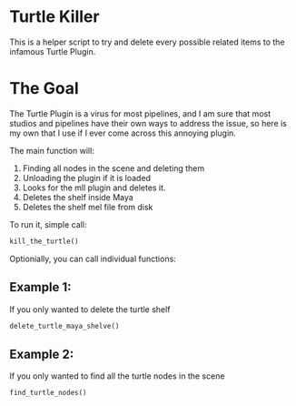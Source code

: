 # Turtle Killer

This is a helper script to try and delete every possible related items to the infamous Turtle Plugin.

# The Goal
The Turtle Plugin is a virus for most pipelines, and I am sure that most studios and pipelines have their own ways to address the issue, so here is my own that I use if I ever come across this annoying plugin.

The main function will:
1. Finding all nodes in the scene and deleting them
2. Unloading the plugin if it is loaded
3. Looks for the mll plugin and deletes it.
4. Deletes the shelf inside Maya
5. Deletes the shelf mel file from disk

To run it, simple call:
```python
kill_the_turtle()
```

Optionially, you can call individual functions:

## Example 1:
If you only wanted to delete the turtle shelf
```python
delete_turtle_maya_shelve()
```

## Example 2:
If you only wanted to find all the turtle nodes in the scene
```python
find_turtle_nodes()
```
